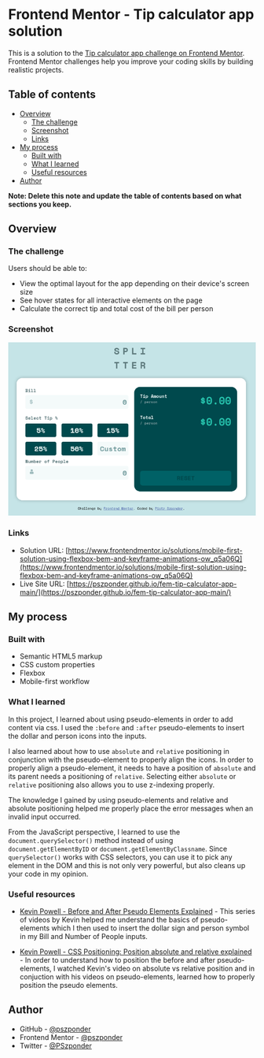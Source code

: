 # Frontend Mentor - Tip calculator app solution

This is a solution to the [Tip calculator app challenge on Frontend Mentor](https://www.frontendmentor.io/challenges/tip-calculator-app-ugJNGbJUX). Frontend Mentor challenges help you improve your coding skills by building realistic projects.

## Table of contents

- [Overview](#overview)
  - [The challenge](#the-challenge)
  - [Screenshot](#screenshot)
  - [Links](#links)
- [My process](#my-process)
  - [Built with](#built-with)
  - [What I learned](#what-i-learned)
  - [Useful resources](#useful-resources)
- [Author](#author)

**Note: Delete this note and update the table of contents based on what sections you keep.**

## Overview

### The challenge

Users should be able to:

- View the optimal layout for the app depending on their device's screen size
- See hover states for all interactive elements on the page
- Calculate the correct tip and total cost of the bill per person

### Screenshot

![](./images/screenshot.png)

### Links

- Solution URL: [https://www.frontendmentor.io/solutions/mobile-first-solution-using-flexbox-bem-and-keyframe-animations-ow_q5a06Q](https://www.frontendmentor.io/solutions/mobile-first-solution-using-flexbox-bem-and-keyframe-animations-ow_q5a06Q)
- Live Site URL: [https://pszponder.github.io/fem-tip-calculator-app-main/](https://pszponder.github.io/fem-tip-calculator-app-main/)

## My process

### Built with

- Semantic HTML5 markup
- CSS custom properties
- Flexbox
- Mobile-first workflow

### What I learned

In this project, I learned about using pseudo-elements in order to add content via css. I used the `:before` and `:after` pseudo-elements to insert the dollar and person icons into the inputs.

I also learned about how to use `absolute` and `relative` positioning in conjunction with the pseudo-element to properly align the icons. In order to properly align a pseudo-element, it needs to have a position of `absolute` and its parent needs a positioning of `relative`. Selecting either `absolute` or `relative` positioning also allows you to use z-indexing properly.

The knowledge I gained by using pseudo-elements and relative and absolute positioning helped me properly place the error messages when an invalid input occurred.

From the JavaScript perspective, I learned to use the `document.querySelector()` method instead of using `document.getElementByID` or `document.getElementByClassname`. Since `querySelector()` works with CSS selectors, you can use it to pick any element in the DOM and this is not only very powerful, but also cleans up your code in my opinion.

### Useful resources

- [Kevin Powell - Before and After Pseudo Elements Explained](https://www.youtube.com/watch?v=zGiirUiWslI) - This series of videos by Kevin helped me understand the basics of pseudo-elements which I then used to insert the dollar sign and person symbol in my Bill and Number of People inputs.

- [Kevin Powell - CSS Positioning: Position absolute and relative explained](https://www.youtube.com/watch?v=P6UgYq3J3Qs) - In order to understand how to position the before and after pseudo-elements, I watched Kevin's video on absolute vs relative position and in conjuction with his videos on pseudo-elements, learned how to properly position the pseudo elements.

## Author

- GitHub - [@pszponder](https://github.com/pszponder)
- Frontend Mentor - [@pszponder](https://www.frontendmentor.io/profile/pszponder)
- Twitter - [@PSzponder](https://twitter.com/PSzponder)
